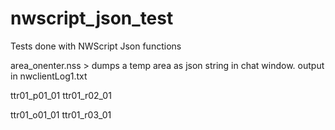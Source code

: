# nwscript_json_test
Tests done with NWScript Json functions

area_onenter.nss > dumps a temp area as json string in chat window. output in nwclientLog1.txt

ttr01_p01_01  ttr01_r02_01
  
ttr01_o01_01  ttr01_r03_01